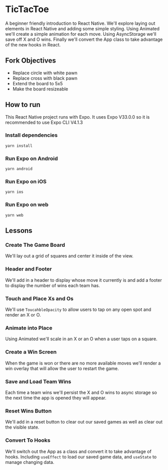 # TicTacToe

A beginner friendly introduction to React Native. We'll explore laying out elements in React Native and adding some simple styling. Using Animated we'll create a simple animation for each move. Using AsyncStorage we'll save off X and O wins. Finally we'll convert the App class to take advantage of the new hooks in React.

## Fork Objectives

- Replace circle with white pawn
- Replace cross with black pawn
- Extend the board to 5x5
- Make the board resizeable

## How to run

This React Native project runs with Expo. It uses Expo V33.0.0 so it is recommended to use Expo CLI V4.1.3

### Install dependencies
```
yarn install
```

### Run Expo on Android
```
yarn android
```

### Run Expo on iOS
```
yarn ios
```

### Run Expo on web
```
yarn web
```

## Lessons

### Create The Game Board

We'll lay out a grid of squares and center it inside of the view.

### Header and Footer

We'll add in a header to display whose move it currently is and add a footer to display the number of wins each team has.

### Touch and Place Xs and Os

We'll use `ToucahbleOpacity` to allow users to tap on any open spot and render an X or O.

### Animate into Place

Using Animated we'll scale in an X or an O when a user taps on a square.

### Create a Win Screen

When the game is won or there are no more available moves we'll render a win overlay that will allow the user to restart the game.

### Save and Load Team Wins

Each time a team wins we'll persist the X and O wins to async storage so the next time the app is opened they will appear.

### Reset Wins Button

We'll add in a reset button to clear out our saved games as well as clear out the visible state.

### Convert To Hooks

We'll switch out the App as a class and convert it to take advantage of hooks. Including `useEffect` to load our saved game data, and `useState` to manage changing data.

